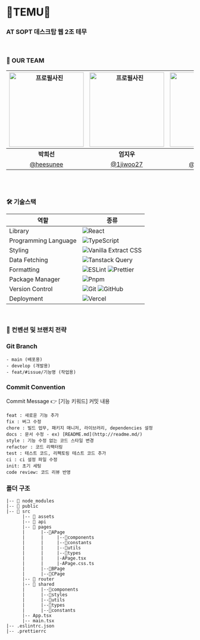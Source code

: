 # 🧡TEMU🧡
### AT SOPT 데스크탑 웹 2조 테무

<br/>


### 👥 OUR TEAM

| <img src="https://github.com/user-attachments/assets/ab5706ab-4290-4ba5-808b-6b2cbde62746" width="200" alt="프로필사진"> | <img src="https://github.com/user-attachments/assets/d74ea5e1-4d8c-4632-a749-27e865e16e6e" width="200" alt="프로필사진">  | <img src="https://github.com/user-attachments/assets/218e1072-8d0e-4732-ab99-82deaf9b64bc" width="200" alt="프로필사진"> |  <img src="https://github.com/user-attachments/assets/4e815ecc-1cd7-430b-a9b9-13033d657ff8" width="200" alt="프로필사진">  |
| :-------------------------------------------------------------------------------------------: | :-------------------------------------------------------------------------------------------: | :-------------------------------------------------------------------------------------------: | :-------------------------------------------------------------------------------------------:
|                            <div align = "center"><b>박희선</b></div>                            |                            <div align = "center"><b>엄지우</b></div>                            |                            <div align = "center"><b>장정훈</b></div>                            |                             <div align = "center"><b>권동희</b></div>
|                            [@heesunee](https://github.com/heesunee)                            |                [@1jiwoo27](https://github.com/1jiwoo27)                                 |                       [@jeongHoon](https://github.com/jeongHoon)                        |                        [@hamxxn](https://github.com/hamxxn)   | 

<br/>
<br/>

### 🛠 기술스택

| 역할                 | 종류                                                                                                                                                                                                                                                                                                                            |
| -------------------- | ------------------------------------------------------------------------------------------------------------------------------------------------------------------------------------------------------------------------------------------------------------------------------------------------------------------------------- |
| Library              | ![React](https://img.shields.io/badge/React-61DAFB?style=for-the-badge&logo=React&logoColor=black)                                                                                                                                                                                                                              |
| Programming Language | ![TypeScript](https://img.shields.io/badge/TypeScript-3178C6?style=for-the-badge&logo=TypeScript&logoColor=white)                                                                                                                                                                                                               |
| Styling              | ![Vanilla Extract CSS](https://img.shields.io/badge/Vanilla%20Extract%20CSS-FFDB4F?style=for-the-badge&logo=Vanilla%20Extract&logoColor=black)                                                                                                                                                                                        |
| Data Fetching        | ![Tanstack Query](https://img.shields.io/badge/tanstackquery-FF4154.svg?style=for-the-badge&logo=tanstackquery&logoColor=white)   |                                                                                                                                                                                                              |
| Formatting           | ![ESLint](https://img.shields.io/badge/ESLint-4B3263?style=for-the-badge&logo=eslint&logoColor=white) ![Prettier](https://img.shields.io/badge/prettier-1A2C34?style=for-the-badge&logo=prettier&logoColor=F7BA3E) |
| Package Manager      |  ![Pnpm](https://img.shields.io/badge/Pnpm-F69220?style=for-the-badge&logo=pnpm&logoColor=white)             |
| Version Control      | ![Git](https://img.shields.io/badge/git-%23F05033.svg?style=for-the-badge&logo=git&logoColor=white) ![GitHub](https://img.shields.io/badge/github-%23121011.svg?style=for-the-badge&logo=github&logoColor=white)                                                                                                                |
| Deployment           | ![Vercel](https://img.shields.io/badge/Vercel-000000?style=for-the-badge&logo=vercel&logoColor=white)                                                                                                                                                                                                                           |


<br/>

### 📄 컨벤션 및 브랜치 전략

<h3>Git Branch</h3>

```
- main (배포용)
- develop (개발용)
- feat/#issue/기능명 (작업용)
```

<h3>Commit Convention</h3>

Commit Message 👉 [기능 키워드] 커밋 내용</br>

```
feat : 새로운 기능 추가
fix : 버그 수정
chore : 빌드 업무, 패키지 매니저, 라이브러리, dependencies 설정
docs : 문서 수정 - ex) [README.md](http://readme.md/)
style : 기능 수정 없는 코드 스타일 변경
refactor : 코드 리팩터링
test : 테스트 코드, 리펙토링 테스트 코드 추가
ci : ci 설정 파일 수정
init: 초기 세팅
code review: 코드 리뷰 반영
```

<h3>폴더 구조</h3>

```
|-- 📁 node_modules
|-- 📁 public
|-- 📁 src
      |-- 📁 assets
      |-- 📁 api
      |-- 📁 pages
      |      |--📁APage
      |      |     |--📁components
      |      |     |--📁constants
      |      |     |--📁utils
      |      |     |--📁types
      |      |     |-APage.tsx
      |      |     |-APage.css.ts
      |      |--📁BPage
      |      |--📁CPage
      |-- 📁 router
      |-- 📁 shared
      |      |--📁components
      |      |--📁styles
      |      |--📁utils
      |      |--📁types
      |      |--📁constants
      |-- App.tsx
      |-- main.tsx
|-- .eslintrc.json
|-- .prettierrc
```
